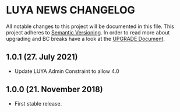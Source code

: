 # LUYA NEWS CHANGELOG

All notable changes to this project will be documented in this file. This project adheres to [Semantic Versioning](http://semver.org/).
In order to read more about upgrading and BC breaks have a look at the [UPGRADE Document](UPGRADE.md).

## 1.0.1 (27. July 2021)

+ Update LUYA Admin Constraint to allow 4.0

## 1.0.0 (21. November 2018)

+ First stable release.
